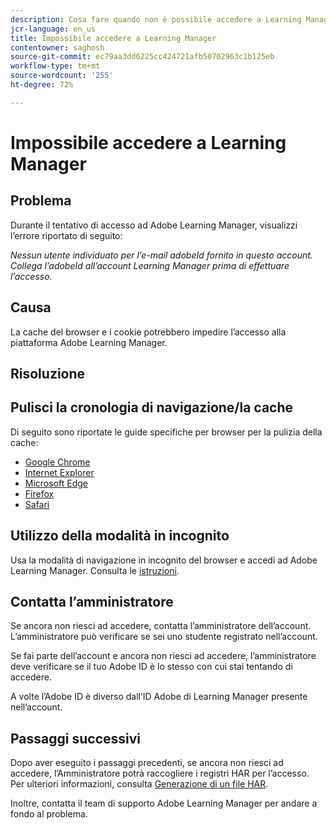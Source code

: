 ```yaml
---
description: Cosa fare quando non è possibile accedere a Learning Manager.
jcr-language: en_us
title: Impossibile accedere a Learning Manager
contentowner: saghosh
source-git-commit: ec79aa3dd6225cc424721afb50702963c1b125eb
workflow-type: tm+mt
source-wordcount: '255'
ht-degree: 72%

---
```




# Impossibile accedere a Learning Manager

## Problema

Durante il tentativo di accesso ad Adobe Learning Manager, visualizzi l’errore riportato di seguito:

*Nessun utente individuato per l’e-mail adobeId fornito in questo account. Collega l’adobeId all’account Learning Manager prima di effettuare l’accesso.*

<!--![](assets/prime-error-message.png)-->

## Causa

La cache del browser e i cookie potrebbero impedire l’accesso alla piattaforma Adobe Learning Manager.

## Risoluzione

## Pulisci la cronologia di navigazione/la cache

Di seguito sono riportate le guide specifiche per browser per la pulizia della cache:

* [Google Chrome](https://support.google.com/accounts/answer/32050?co=GENIE.Platform%3DDesktop&amp;hl=it)
* [Internet Explorer](https://kb.wisc.edu/page.php?id=1514)
* [Microsoft Edge](https://www.bitdefender.com/support/how-to-clear-the-cache-and-cookies%C2%A0in-microsoft-edge-1914.html)
* [Firefox](https://kb.iu.edu/d/ahic)
* [Safari](https://oit.colorado.edu/tutorial/clear-web-browser-cache-safari-6)

## Utilizzo della modalità in incognito

Usa la modalità di navigazione in incognito del browser e accedi ad Adobe Learning Manager. Consulta le [istruzioni](https://support.google.com/chrome/answer/95464?co=GENIE.Platform%3DDesktop&amp;hl=it&amp;oco=0).

## Contatta l’amministratore

Se ancora non riesci ad accedere, contatta l’amministratore dell’account. L’amministratore può verificare se sei uno studente registrato nell’account.

Se fai parte dell’account e ancora non riesci ad accedere, l’amministratore deve verificare se il tuo Adobe ID è lo stesso con cui stai tentando di accedere.

A volte l’Adobe ID è diverso dall’ID Adobe di Learning Manager presente nell’account.

## Passaggi successivi

Dopo aver eseguito i passaggi precedenti, se ancora non riesci ad accedere, l’Amministratore potrà raccogliere i registri HAR per l’accesso. Per ulteriori informazioni, consulta [Generazione di un file HAR](/help/migrated/kb/generate-har-file.md).

Inoltre, contatta il team di supporto Adobe Learning Manager per andare a fondo al problema.
